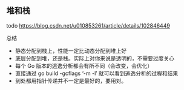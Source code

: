 ## 堆和栈
todo
https://blog.csdn.net/u010853261/article/details/102846449

总结
* 静态分配到栈上，性能一定比动态分配到堆上好
* 底层分配到堆，还是栈。实际上对你来说是透明的，不需要过度关心
* 每个 Go 版本的逃逸分析都会有所不同（会改变，会优化）
* 直接通过 go build -gcflags ‘-m -l’ 就可以看到逃逸分析的过程和结果
* 到处都用指针传递并不一定是最好的，要用对。 
 